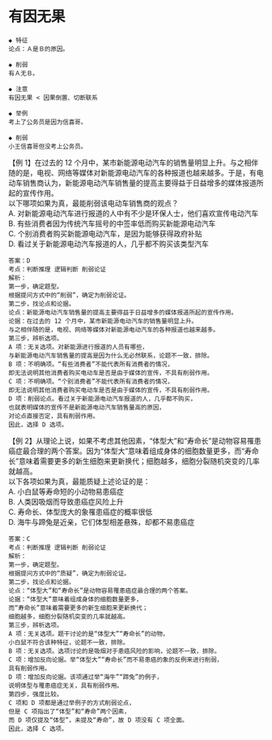 # 有因无果

```
◆ 特征
论点：Ａ是Ｂ的原因。

◆ 削弱
有Ａ无Ｂ。

◆ 注意
有因无果 < 因果倒置、切断联系
```

```
◆ 举例
考上了公务员是因为信喜哥。

◆ 削弱
小王信喜哥但没考上公务员。
```

【例 1】在过去的 12 个月中，某市新能源电动汽车的销售量明显上升。与之相伴随的是，电视、网络等媒体对新能源电动汽车的各种报道也越来越多。于是，有电动车销售商认为，新能源电动汽车销售量的提高主要得益于日益增多的媒体报道所起的宣传作用。  
以下哪项如果为真，最能削弱该电动车销售商的观点？  
A. 对新能源电动汽车进行报道的人中有不少是环保人士，他们喜欢宣传电动汽车  
B. 有些消费者因为传统汽车摇号的中签率低而购买新能源电动汽车  
C. 个别消费者购买新能源电动汽车，是因为能够获得政府补贴  
D. 看过关于新能源电动汽车报道的人，几乎都不购买该类型汽车

```
答案：D
考点：判断推理 逻辑判断 削弱论证
解析：
第一步，确定题型。
根据提问方式中的“削弱”，确定为削弱论证。
第二步，找论点和论据。
论点：新能源电动汽车销售量的提高主要得益于日益增多的媒体报道所起的宣传作用。
论据：在过去的 12 个月中，某市新能源电动汽车的销售量明显上升。
与之相伴随的是，电视、网络等媒体对新能源电动汽车的各种报道也越来越多。
第三步，辨析选项。
A 项：无关选项。对新能源进行报道的人员有哪些，
与新能源电动汽车销售量的提高是因为什么无必然联系，论题不一致，排除。
B 项：不明确项。“有些消费者”不能代表所有消费者的情况，
即无法说明其他消费者购买电动车是否是由于媒体的宣传，不具有削弱作用。
C 项：不明确项。“个别消费者”不能代表所有消费者的情况，
即无法说明其他消费者购买电动车是否是由于媒体的宣传，不具有削弱作用。
D 项：削弱论点。看过关于新能源电动汽车报道的人，几乎都不购买，
也就表明媒体的宣传不是新能源电动汽车销售量高的原因，
对论点直接否定，具有削弱作用。
因此，选择 D 选项。
```

【例 2】从理论上说，如果不考虑其他因素，“体型大”和“寿命长”是动物容易罹患癌症最合理的两个答案。因为“体型大”意味着组成身体的细胞数量更多，而“寿命长”意味着需要更多的新生细胞来更新换代；细胞越多，细胞分裂随机突变的几率就越高。  
以下各项如果为真，最能质疑上述论证的是：  
A. 小白鼠等寿命短的小动物易患癌症  
B. 人类因吸烟而导致患癌症风险上升  
C. 寿命长、体型庞大的象罹患癌症的概率很低  
D. 海牛与蹄兔是近亲，它们体型相差悬殊，却都不易患癌症

```
答案：C
考点：判断推理 逻辑判断 削弱论证
解析：
第一步，确定题型。
根据提问方式中的“质疑”，确定为削弱论证。
第二步，找论点和论据。
论点：“体型大”和“寿命长”是动物容易罹患癌症最合理的两个答案。
论据：“体型大”意味着组成身体的细胞数量更多，
而“寿命长”意味着需要更多的新生细胞来更新换代；
细胞越多，细胞分裂随机突变的几率就越高。
第三步，辨析选项。
A 项：无关选项。题干讨论的是“体型大”“寿命长”的动物，
小白鼠不符合该种特征，论题不一致，排除。
B 项：无关选项。选项讨论的是吸烟对于患癌风险的影响，论题不一致，排除。
C 项：增加反向论据。举“体型大”“寿命长”而不易患癌的象的反例来进行削弱，
具有削弱作用。
D 项：增加反向论据。该项通过举“海牛”“蹄兔”的例子，
说明体型与罹患癌症无关，具有削弱作用。
第四步，强度比较。
C 项和 D 项都是通过举例子的方式削弱论点，
但是 C 项指出了“体型”和“寿命”两个因素，
而 D 项仅提及“体型”，未提及“寿命”，故 D 项没有 C 项全面。
因此，选择 C 选项。
```
